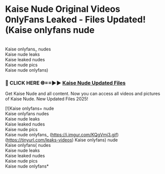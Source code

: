 # Kaise Nude Original Videos 0nlyFans Leaked - Files Updated! (Kaise onlyfans nude<br>
<br>
Kaise onlyfans_ nudes<br>
Kaise nude leaks<br>
Kaise leaked nudes<br>
Kaise nude pics<br>
Kaise nude onlyfans)

<h3>🔴 CLICK HERE 🌐==►► <a href="https://tinyurl.com/leaks-videos" rel="nofollow">Kaise Nude Updated Files</a></h3>

Get Kaise Nude and all content. Now you can access all videos and pictures of Kaise Nude. New Updated Files 2025!

[![Kaise onlyfans+ nude<br>
Kaise onlyfans nudes<br>
Kaise nude leaks<br>
Kaise leaked nudes<br>
Kaise nude pics<br>
Kaise nude onlyfans_
(https://i.imgur.com/KQgVmj3.gif)(https://tinyurl.com/leaks-videos)
Kaise onlyfans) nude<br>
Kaise onlyfans{ nudes<br>
Kaise nude leaks<br>
Kaise leaked nudes<br>
Kaise nude pics<br>
Kaise nude onlyfans*